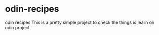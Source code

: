 # odin-recipes
odin recipes
This is a pretty simple project to check the things is learn on odin project